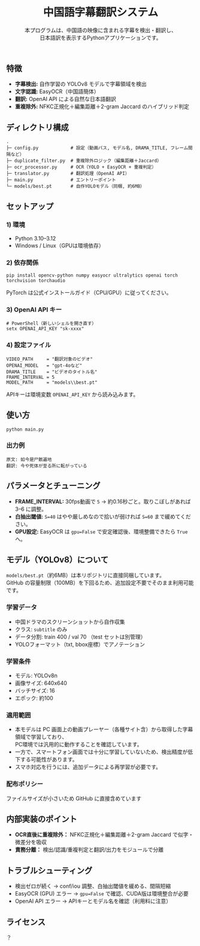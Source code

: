 <!DOCTYPE html>
<html lang="ja">
<body>

<header>
  <h1>中国語字幕翻訳システム</h1>
  <p class="muted">本プログラムは、中国語の映像に含まれる字幕を検出・翻訳し、<br>日本語訳を表示するPythonアプリケーションです。</p>
</header>

<section>
  <h2>特徴</h2>
  <ul>
    <li><strong>字幕検出:</strong> 自作学習の YOLOv8 モデルで字幕領域を検出</li>
    <li><strong>文字認識:</strong> EasyOCR（中国語簡体）</li>
    <li><strong>翻訳:</strong> OpenAI API による自然な日本語翻訳</li>
    <li><strong>重複除外:</strong> NFKC正規化＋編集距離＋2-gram Jaccard のハイブリッド判定</li>
  </ul>
</section>

<section>
  <h2>ディレクトリ構成</h2>
  <pre><code>.
├─ config.py            # 設定（動画パス, モデル名, DRAMA_TITLE, フレーム間隔など）
├─ duplicate_filter.py  # 重複除外ロジック（編集距離＋Jaccard）
├─ ocr_processor.py     # OCR（YOLO + EasyOCR + 重複判定）
├─ translator.py        # 翻訳処理（OpenAI API）
├─ main.py              # エントリーポイント
└─ models/best.pt       # 自作YOLOモデル（同梱, 約6MB）
</code></pre>
</section>

<section>
  <h2>セットアップ</h2>

  <h3>1) 環境</h3>
  <ul>
    <li>Python 3.10–3.12</li>
    <li>Windows / Linux（GPUは環境依存）</li>
  </ul>

  <h3>2) 依存関係</h3>
  <pre><code>pip install opencv-python numpy easyocr ultralytics openai torch torchvision torchaudio</code></pre>
  <p class="note small">PyTorch は公式インストールガイド（CPU/GPU）に従ってください。</p>

  <h3>3) OpenAI API キー</h3>
  <pre><code># PowerShell（新しいシェルを開き直す）
setx OPENAI_API_KEY "sk-xxxx"</code></pre>

  <h3>4) 設定ファイル</h3>
  <pre><code>VIDEO_PATH     = "翻訳対象のビデオ"
OPENAI_MODEL   = "gpt-4oなど"
DRAMA_TITLE    = "ビデオのタイトル名"
FRAME_INTERVAL = 5
MODEL_PATH     = "models\\best.pt"</code></pre>
  <p class="small">APIキーは環境変数 <code>OPENAI_API_KEY</code> から読み込みます。</p>
</section>

<section>
  <h2>使い方</h2>
  <pre><code>python main.py</code></pre>

  <h3>出力例</h3>
  <pre><code>原文: 如今是尸骸遍地
翻訳: 今や死体が至る所に転がっている</code></pre>
</section>

<section>
  <h2>パラメータとチューニング</h2>
  <ul>
    <li><strong>FRAME_INTERVAL:</strong> 30fps動画で <code>5</code> → 約0.16秒ごと。取りこぼしがあれば 3–6 に調整。</li>
    <li><strong>白抽出閾値:</strong> <code>S=40</code> はやや厳しめなので拾いが弱ければ <code>S=60</code> まで緩めてください。</li>
    <li><strong>GPU設定:</strong> EasyOCR は <code>gpu=False</code> で安定確認後、環境整備できたら <code>True</code>へ。</li>
  </ul>
</section>

<section>
  <h2>モデル（YOLOv8）について</h2>
  <p><code>models/best.pt</code>（約6MB）は本リポジトリに直接同梱しています。<br>GitHub の容量制限（100MB）を下回るため、追加設定不要でそのまま利用可能です。</p>

  <h3>学習データ</h3>
  <ul>
    <li>中国ドラマのスクリーンショットから自作収集</li>
    <li>クラス: <code>subtitle</code> のみ</li>
    <li>データ分割: train 400 / val 70 （test セットは別管理）</li>
    <li>YOLOフォーマット（txt, bbox座標）でアノテーション</li>
  </ul>

  <h3>学習条件</h3>
  <ul>
    <li>モデル: YOLOv8n</li>
    <li>画像サイズ: 640x640</li>
    <li>バッチサイズ: 16</li>
    <li>エポック: 約100</li>
  </ul>

  <h3>適用範囲</h3>
  <ul>
  <li>本モデルは PC 画面上の動画プレーヤー（各種サイト含）から取得した字幕領域で学習しており、<br>PC環境では汎用的に動作することを確認しています。</li>
  <li>一方で、スマートフォン画面では十分に学習していないため、検出精度が低下する可能性があります。</li>
  <li>スマホ対応を行うには、追加データによる再学習が必要です。</li>
  </ul>


  <h3>配布ポリシー</h3>
  <p>ファイルサイズが小さいため GitHub に直接含めています</p>
</section>

<section>
  <h2>内部実装のポイント</h2>
  <ul>
    <li><strong>OCR直後に重複除外：</strong> NFKC正規化＋編集距離＋2-gram Jaccard で似字・微差分を吸収</li>
    <li><strong>責務分離：</strong> 検出/認識/重複判定と翻訳/出力をモジュールで分離</li>
  </ul>
</section>

<section>
  <h2>トラブルシューティング</h2>
  <ul>
    <li>検出ゼロが続く → conf/iou 調整、白抽出閾値を緩める、間隔短縮</li>
    <li>EasyOCR (GPU) エラー → <code>gpu=False</code> で確認、CUDA版は環境整合が必要</li>
    <li>OpenAI API エラー → APIキーとモデル名を確認（利用料に注意）</li>
  </ul>
</section>

<section>
  <h2>ライセンス</h2>
  <p>？</p>
</section>

</body>
</html>
